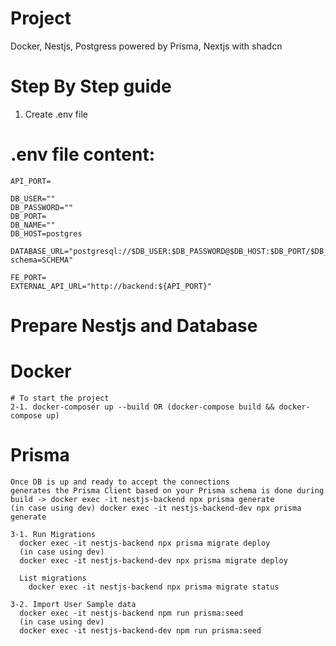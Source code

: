 # Project
Docker, Nestjs, Postgress powered by Prisma, Nextjs with shadcn

# Step By Step guide 

1. Create .env file
  # .env file content:
    API_PORT=

    DB_USER=""
    DB_PASSWORD=""
    DB_PORT=
    DB_NAME=""
    DB_HOST=postgres

    DATABASE_URL="postgresql://$DB_USER:$DB_PASSWORD@$DB_HOST:$DB_PORT/$DB_NAME?schema=SCHEMA"

    FE_PORT=
    EXTERNAL_API_URL="http://backend:${API_PORT}"

# Prepare Nestjs and Database
  # Docker
    # To start the project
    2-1. docker-composer up --build OR (docker-compose build && docker-compose up)

  # Prisma 
    Once DB is up and ready to accept the connections
    generates the Prisma Client based on your Prisma schema is done during build -> docker exec -it nestjs-backend npx prisma generate
    (in case using dev) docker exec -it nestjs-backend-dev npx prisma generate

    3-1. Run Migrations
      docker exec -it nestjs-backend npx prisma migrate deploy
      (in case using dev)
      docker exec -it nestjs-backend-dev npx prisma migrate deploy
  
      List migrations
        docker exec -it nestjs-backend npx prisma migrate status
  
    3-2. Import User Sample data
      docker exec -it nestjs-backend npm run prisma:seed
      (in case using dev)
      docker exec -it nestjs-backend-dev npm run prisma:seed
